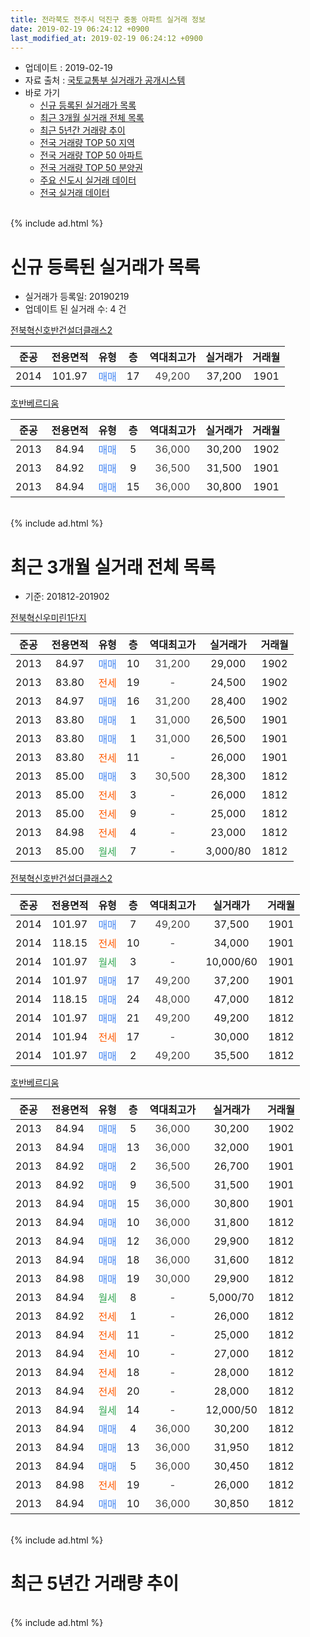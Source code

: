 ```yaml
---
title: 전라북도 전주시 덕진구 중동 아파트 실거래 정보
date: 2019-02-19 06:24:12 +0900
last_modified_at: 2019-02-19 06:24:12 +0900
---
```


* 업데이트 : 2019-02-19
* 자료 출처 : [국토교통부 실거래가 공개시스템](http://rt.molit.go.kr)
* 바로 가기
    * [신규 등록된 실거래가 목록](#신규-등록된-실거래가-목록)
    * [최근 3개월 실거래 전체 목록](#최근-3개월-실거래-전체-목록)
    * [최근 5년간 거래량 추이](#최근-5년간-거래량-추이)
    * [전국 거래량 TOP 50 지역](https://ayogom.github.io/apt-trade-info/최근-3개월-전국에서-가장-거래가-많이-발생한-지역)
    * [전국 거래량 TOP 50 아파트](https://ayogom.github.io/apt-trade-info/최근-3개월-전국에서-가장-거래가-많이-발생한-아파트)
    * [전국 거래량 TOP 50 분양권](https://ayogom.github.io/apt-trade-info/최근-3개월-전국에서-가장-거래가-많이-발생한-분양권)
    * [주요 신도시 실거래 데이터](https://ayogom.github.io/apt-trade-info/주요-신도시)
    * [전국 실거래 데이터](https://ayogom.github.io/apt-trade-info/전국)
<br>
{% include ad.html %}
<br>

# 신규 등록된 실거래가 목록
* 실거래가 등록일: 20190219
* 업데이트 된 실거래 수: 4 건


[전북혁신호반건설더클래스2](https://search.naver.com/search.naver?query=%EC%A0%84%EB%9D%BC%EB%B6%81%EB%8F%84+%EC%A0%84%EC%A3%BC%EC%8B%9C+%EB%8D%95%EC%A7%84%EA%B5%AC+%EC%A4%91%EB%8F%99+%EC%A0%84%EB%B6%81%ED%98%81%EC%8B%A0%ED%98%B8%EB%B0%98%EA%B1%B4%EC%84%A4%EB%8D%94%ED%81%B4%EB%9E%98%EC%8A%A42)

|준공|전용면적|유형|층|역대최고가|실거래가|거래월|
|:---:|:---:|:---:|:---:|:---:|:---:|:---:|
|2014|101.97|<span style="color:#4285f3">매매</span>|17|<span style="color:#444444">49,200</span>|37,200|1901|

[호반베르디움](https://search.naver.com/search.naver?query=%EC%A0%84%EB%9D%BC%EB%B6%81%EB%8F%84+%EC%A0%84%EC%A3%BC%EC%8B%9C+%EB%8D%95%EC%A7%84%EA%B5%AC+%EC%A4%91%EB%8F%99+%ED%98%B8%EB%B0%98%EB%B2%A0%EB%A5%B4%EB%94%94%EC%9B%80)

|준공|전용면적|유형|층|역대최고가|실거래가|거래월|
|:---:|:---:|:---:|:---:|:---:|:---:|:---:|
|2013|84.94|<span style="color:#4285f3">매매</span>|5|<span style="color:#444444">36,000</span>|30,200|1902|
|2013|84.92|<span style="color:#4285f3">매매</span>|9|<span style="color:#444444">36,500</span>|31,500|1901|
|2013|84.94|<span style="color:#4285f3">매매</span>|15|<span style="color:#444444">36,000</span>|30,800|1901|


<br>
{% include ad.html %}
<br>

# 최근 3개월 실거래 전체 목록
* 기준: 201812-201902


[전북혁신우미린1단지](https://search.naver.com/search.naver?query=%EC%A0%84%EB%9D%BC%EB%B6%81%EB%8F%84+%EC%A0%84%EC%A3%BC%EC%8B%9C+%EB%8D%95%EC%A7%84%EA%B5%AC+%EC%A4%91%EB%8F%99+%EC%A0%84%EB%B6%81%ED%98%81%EC%8B%A0%EC%9A%B0%EB%AF%B8%EB%A6%B01%EB%8B%A8%EC%A7%80)

|준공|전용면적|유형|층|역대최고가|실거래가|거래월|
|:---:|:---:|:---:|:---:|:---:|:---:|:---:|
|2013|84.97|<span style="color:#4285f3">매매</span>|10|<span style="color:#444444">31,200</span>|29,000|1902|
|2013|83.80|<span style="color:#ff5a00">전세</span>|19|<span style="color:#444444">-</span>|24,500|1902|
|2013|84.97|<span style="color:#4285f3">매매</span>|16|<span style="color:#444444">31,200</span>|28,400|1902|
|2013|83.80|<span style="color:#4285f3">매매</span>|1|<span style="color:#444444">31,000</span>|26,500|1901|
|2013|83.80|<span style="color:#4285f3">매매</span>|1|<span style="color:#444444">31,000</span>|26,500|1901|
|2013|83.80|<span style="color:#ff5a00">전세</span>|11|<span style="color:#444444">-</span>|26,000|1901|
|2013|85.00|<span style="color:#4285f3">매매</span>|3|<span style="color:#444444">30,500</span>|28,300|1812|
|2013|85.00|<span style="color:#ff5a00">전세</span>|3|<span style="color:#444444">-</span>|26,000|1812|
|2013|85.00|<span style="color:#ff5a00">전세</span>|9|<span style="color:#444444">-</span>|25,000|1812|
|2013|84.98|<span style="color:#ff5a00">전세</span>|4|<span style="color:#444444">-</span>|23,000|1812|
|2013|85.00|<span style="color:#34a853">월세</span>|7|<span style="color:#444444">-</span>|3,000/80|1812|

[전북혁신호반건설더클래스2](https://search.naver.com/search.naver?query=%EC%A0%84%EB%9D%BC%EB%B6%81%EB%8F%84+%EC%A0%84%EC%A3%BC%EC%8B%9C+%EB%8D%95%EC%A7%84%EA%B5%AC+%EC%A4%91%EB%8F%99+%EC%A0%84%EB%B6%81%ED%98%81%EC%8B%A0%ED%98%B8%EB%B0%98%EA%B1%B4%EC%84%A4%EB%8D%94%ED%81%B4%EB%9E%98%EC%8A%A42)

|준공|전용면적|유형|층|역대최고가|실거래가|거래월|
|:---:|:---:|:---:|:---:|:---:|:---:|:---:|
|2014|101.97|<span style="color:#4285f3">매매</span>|7|<span style="color:#444444">49,200</span>|37,500|1901|
|2014|118.15|<span style="color:#ff5a00">전세</span>|10|<span style="color:#444444">-</span>|34,000|1901|
|2014|101.97|<span style="color:#34a853">월세</span>|3|<span style="color:#444444">-</span>|10,000/60|1901|
|2014|101.97|<span style="color:#4285f3">매매</span>|17|<span style="color:#444444">49,200</span>|37,200|1901|
|2014|118.15|<span style="color:#4285f3">매매</span>|24|<span style="color:#444444">48,000</span>|47,000|1812|
|2014|101.97|<span style="color:#4285f3">매매</span>|21|<span style="color:#444444">49,200</span>|49,200|1812|
|2014|101.94|<span style="color:#ff5a00">전세</span>|17|<span style="color:#444444">-</span>|30,000|1812|
|2014|101.97|<span style="color:#4285f3">매매</span>|2|<span style="color:#444444">49,200</span>|35,500|1812|

[호반베르디움](https://search.naver.com/search.naver?query=%EC%A0%84%EB%9D%BC%EB%B6%81%EB%8F%84+%EC%A0%84%EC%A3%BC%EC%8B%9C+%EB%8D%95%EC%A7%84%EA%B5%AC+%EC%A4%91%EB%8F%99+%ED%98%B8%EB%B0%98%EB%B2%A0%EB%A5%B4%EB%94%94%EC%9B%80)

|준공|전용면적|유형|층|역대최고가|실거래가|거래월|
|:---:|:---:|:---:|:---:|:---:|:---:|:---:|
|2013|84.94|<span style="color:#4285f3">매매</span>|5|<span style="color:#444444">36,000</span>|30,200|1902|
|2013|84.94|<span style="color:#4285f3">매매</span>|13|<span style="color:#444444">36,000</span>|32,000|1901|
|2013|84.92|<span style="color:#4285f3">매매</span>|2|<span style="color:#444444">36,500</span>|26,700|1901|
|2013|84.92|<span style="color:#4285f3">매매</span>|9|<span style="color:#444444">36,500</span>|31,500|1901|
|2013|84.94|<span style="color:#4285f3">매매</span>|15|<span style="color:#444444">36,000</span>|30,800|1901|
|2013|84.94|<span style="color:#4285f3">매매</span>|10|<span style="color:#444444">36,000</span>|31,800|1812|
|2013|84.94|<span style="color:#4285f3">매매</span>|12|<span style="color:#444444">36,000</span>|29,900|1812|
|2013|84.94|<span style="color:#4285f3">매매</span>|18|<span style="color:#444444">36,000</span>|31,600|1812|
|2013|84.98|<span style="color:#4285f3">매매</span>|19|<span style="color:#444444">30,000</span>|29,900|1812|
|2013|84.94|<span style="color:#34a853">월세</span>|8|<span style="color:#444444">-</span>|5,000/70|1812|
|2013|84.92|<span style="color:#ff5a00">전세</span>|1|<span style="color:#444444">-</span>|26,000|1812|
|2013|84.94|<span style="color:#ff5a00">전세</span>|11|<span style="color:#444444">-</span>|25,000|1812|
|2013|84.94|<span style="color:#ff5a00">전세</span>|10|<span style="color:#444444">-</span>|27,000|1812|
|2013|84.94|<span style="color:#ff5a00">전세</span>|18|<span style="color:#444444">-</span>|28,000|1812|
|2013|84.94|<span style="color:#ff5a00">전세</span>|20|<span style="color:#444444">-</span>|28,000|1812|
|2013|84.94|<span style="color:#34a853">월세</span>|14|<span style="color:#444444">-</span>|12,000/50|1812|
|2013|84.94|<span style="color:#4285f3">매매</span>|4|<span style="color:#444444">36,000</span>|30,200|1812|
|2013|84.94|<span style="color:#4285f3">매매</span>|13|<span style="color:#444444">36,000</span>|31,950|1812|
|2013|84.94|<span style="color:#4285f3">매매</span>|5|<span style="color:#444444">36,000</span>|30,450|1812|
|2013|84.98|<span style="color:#ff5a00">전세</span>|19|<span style="color:#444444">-</span>|26,000|1812|
|2013|84.94|<span style="color:#4285f3">매매</span>|10|<span style="color:#444444">36,000</span>|30,850|1812|


<br>
{% include ad.html %}
<br>

# 최근 5년간 거래량 추이


<div style="width:100%;">
    <canvas id="deal_progress" height="200"></canvas>
</div>

<script>
new Chart(document.getElementById("deal_progress"), {
    type: 'line',
    data: {
        labels: ['201402','201403','201404','201405','201406','201407','201408','201409','201410','201411','201412','201501','201502','201503','201504','201505','201506','201507','201508','201509','201510','201511','201512','201601','201602','201603','201604','201605','201606','201607','201608','201609','201610','201611','201612','201701','201702','201703','201704','201705','201706','201707','201708','201709','201710','201711','201712','201801','201802','201803','201804','201805','201806','201807','201808','201809','201810','201811','201812','201901','201902'],
        datasets: [{
            label: '매매',
            pointRadius: 1,
            data: [1, 3, 2, 1, 1, 4, 1, 2, 4, 3, 3, 7, 4, 1, 4, 2, 4, 0, 2, 1, 3, 7, 7, 9, 6, 9, 13, 9, 5, 5, 13, 6, 14, 9, 15, 22, 14, 25, 10, 12, 13, 11, 16, 12, 10, 20, 17, 13, 10, 5, 10, 9, 15, 16, 10, 16, 13, 10, 12, 8, 3],
            borderColor: "rgba(255, 201, 14, 1)",
            backgroundColor: "rgba(255, 201, 14, 0.5)",
            fill: false,
            lineTension: 0
        },{
            label: '전월세',
            pointRadius: 1,
            data: [57, 33, 15, 2, 3, 3, 1, 5, 3, 2, 4, 3, 0, 4, 1, 4, 2, 2, 2, 5, 5, 10, 7, 33, 25, 15, 12, 15, 13, 6, 3, 5, 8, 5, 6, 8, 7, 5, 4, 8, 8, 6, 1, 6, 4, 11, 7, 4, 10, 4, 7, 7, 9, 5, 2, 6, 5, 7, 13, 3, 1],
            borderColor: "rgba(0, 141, 185, 1)",
            backgroundColor: "rgba(0, 141, 185, 0.5)",
            fill: false,
            lineTension: 0
        }
        ]
    },
    options: {
        responsive: true,
        title: {
            display: false
        },
        tooltips: {
            mode: 'index',
            intersect: false
        },
        hover: {
            mode: 'nearest',
            intersect: true
        },
        scales: {
            xAxes: [{
                display: true,
                scaleLabel: {
                    display: true,
                    labelString: '년/월'
                }
            }],
            yAxes: [{
                display: true,
                ticks: {
                    suggestedMin: 0,
                },
                scaleLabel: {
                    display: true,
                    labelString: '실거래 수'
                }
            }]
        }
    }
});

</script>


<br>
{% include ad.html %}
<br>

